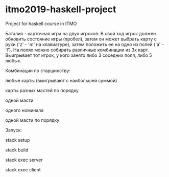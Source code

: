 # itmo2019-haskell-project
Project for haskell course in ITMO


Баталия - карточная игра на двух игроков. В свой ход игрок должен обновить состояние игры (пробел), затем он может выбрать карту с руки ('z' - 'm' на клавиатуре), затем положить ее на одно из полей ('a' - 'l'). На полях можно собирать различные комбинации из 3х карт. Выигрывает тот игрок, у кого занято либо 3 соседних поля, либо 5 любых.


Комбинации по старшинству:

любые карты (выигрывают с наибольшей суммой)

карты разных мастей по порядку

одной масти

одного номинала

одной масти по порядку


Запуск:

stack setup

stack build


stack exec server

stack exec client
